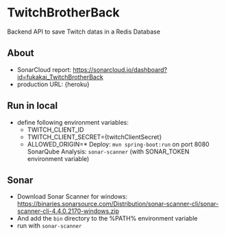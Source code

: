 # TwitchBrotherBack

Backend API to save Twitch datas in a Redis Database

## About

- SonarCloud report: https://sonarcloud.io/dashboard?id=fukakai_TwitchBrotherBack
- production URL: {heroku}

## Run in local

- define following environment variables:
  - TWITCH_CLIENT_ID
  - TWITCH_CLIENT_SECRET={twitchClientSecret}
  - ALLOWED_ORIGIN=*
Deploy: `mvn spring-boot:run` on port 8080 SonarQube Analysis: `sonar-scanner` (with SONAR_TOKEN
environment variable)

## Sonar

* Download Sonar Scanner for
  windows: https://binaries.sonarsource.com/Distribution/sonar-scanner-cli/sonar-scanner-cli-4.4.0.2170-windows.zip
* And add the `bin` directory to the %PATH% environment variable
* run with `sonar-scanner`